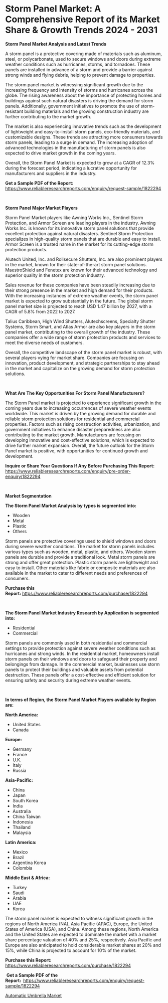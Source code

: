 <p><h1>Storm Panel Market: A Comprehensive Report of its Market Share & Growth Trends 2024 - 2031</h1></p><p><strong>Storm Panel Market Analysis and Latest Trends</strong></p>
<p><p>A storm panel is a protective covering made of materials such as aluminum, steel, or polycarbonate, used to secure windows and doors during extreme weather conditions such as hurricanes, storms, and tornadoes. These panels are installed in advance of a storm and provide a barrier against strong winds and flying debris, helping to prevent damage to properties.</p><p>The storm panel market is witnessing significant growth due to the increasing frequency and intensity of storms and hurricanes across the globe. The rising awareness about the importance of protecting homes and buildings against such natural disasters is driving the demand for storm panels. Additionally, government initiatives to promote the use of storm-resistant building materials and the growing construction industry are further contributing to the market growth.</p><p>The market is also experiencing innovative trends such as the development of lightweight and easy-to-install storm panels, eco-friendly materials, and customizable designs. These trends are attracting more consumers towards storm panels, leading to a surge in demand. The increasing adoption of advanced technologies in the manufacturing of storm panels is also expected to drive market growth in the coming years.</p><p>Overall, the Storm Panel Market is expected to grow at a CAGR of 12.3% during the forecast period, indicating a lucrative opportunity for manufacturers and suppliers in the industry.</p></p>
<p><strong>Get a Sample PDF of the Report:&nbsp;</strong> <a href="https://www.reliableresearchreports.com/enquiry/request-sample/1822294">https://www.reliableresearchreports.com/enquiry/request-sample/1822294</a></p>
<p>&nbsp;</p>
<p><strong>Storm Panel Major Market Players</strong></p>
<p><p>Storm Panel Market players like Awning Works Inc., Sentinel Storm Protection, and Armor Screen are leading players in the industry. Awning Works Inc. is known for its innovative storm panel solutions that provide excellent protection against natural disasters. Sentinel Storm Protection specializes in high-quality storm panels that are durable and easy to install. Armor Screen is a trusted name in the market for its cutting-edge storm protection products.</p><p>Alutech United, Inc. and Rollsecure Shutters, Inc. are also prominent players in the market, known for their state-of-the-art storm panel solutions. MaestroShield and Fenetex are known for their advanced technology and superior quality in the storm protection industry.</p><p>Sales revenue for these companies have been steadily increasing due to their strong presence in the market and high demand for their products. With the increasing instances of extreme weather events, the storm panel market is expected to grow substantially in the future. The global storm panel market size is projected to reach USD 1.47 billion by 2027, with a CAGR of 5.8% from 2022 to 2027.</p><p>Talius Caribbean, High Wind Shutters, Alutechscreens, Specialty Shutter Systems, Storm Smart, and Atlas Armor are also key players in the storm panel market, contributing to the overall growth of the industry. These companies offer a wide range of storm protection products and services to meet the diverse needs of customers.</p><p>Overall, the competitive landscape of the storm panel market is robust, with several players vying for market share. Companies are focusing on innovation, product development, and strategic partnerships to stay ahead in the market and capitalize on the growing demand for storm protection solutions.</p></p>
<p>&nbsp;</p>
<p><strong>What Are The Key Opportunities For Storm Panel Manufacturers?</strong></p>
<p><p>The Storm Panel market is projected to experience significant growth in the coming years due to increasing occurrences of severe weather events worldwide. This market is driven by the growing demand for durable and reliable storm protection solutions for residential and commercial properties. Factors such as rising construction activities, urbanization, and government initiatives to enhance disaster preparedness are also contributing to the market growth. Manufacturers are focusing on developing innovative and cost-effective solutions, which is expected to drive further market expansion. Overall, the future outlook for the Storm Panel market is positive, with opportunities for continued growth and development.</p></p>
<p><strong>Inquire or Share Your Questions If Any Before Purchasing This Report:</strong> <a href="https://www.reliableresearchreports.com/enquiry/pre-order-enquiry/1822294">https://www.reliableresearchreports.com/enquiry/pre-order-enquiry/1822294</a></p>
<p>&nbsp;</p>
<p><strong>Market Segmentation</strong></p>
<p><strong>The Storm Panel Market Analysis by types is segmented into:</strong></p>
<p><ul><li>Wooden</li><li>Metal</li><li>Plastic</li><li>Others</li></ul></p>
<p><p>Storm panels are protective coverings used to shield windows and doors during severe weather conditions. The market for storm panels includes various types such as wooden, metal, plastic, and others. Wooden storm panels are durable and provide a traditional look. Metal storm panels are strong and offer great protection. Plastic storm panels are lightweight and easy to install. Other materials like fabric or composite materials are also available in the market to cater to different needs and preferences of consumers.</p></p>
<p><strong>Purchase this Report:&nbsp;</strong><a href="https://www.reliableresearchreports.com/purchase/1822294">https://www.reliableresearchreports.com/purchase/1822294</a></p>
<p>&nbsp;</p>
<p><strong>The Storm Panel Market Industry Research by Application is segmented into:</strong></p>
<p><ul><li>Residential</li><li>Commercial</li></ul></p>
<p><p>Storm panels are commonly used in both residential and commercial settings to provide protection against severe weather conditions such as hurricanes and strong winds. In the residential market, homeowners install storm panels on their windows and doors to safeguard their property and belongings from damage. In the commercial market, businesses use storm panels to protect their buildings and valuable assets from potential destruction. These panels offer a cost-effective and efficient solution for ensuring safety and security during extreme weather events.</p></p>
<p>&nbsp;</p>
<p><strong>In terms of Region, the Storm Panel Market Players available by Region are:</strong></p>
<p>
    <p> <strong> North America: </strong>
        <ul>
            <li>United States</li>
            <li>Canada</li>
        </ul>
        </p> 
    <p> <strong> Europe: </strong>
        <ul>
            <li>Germany</li>
            <li>France</li>
            <li>U.K.</li>
            <li>Italy</li>
            <li>Russia</li>
        </ul>
        </p> 
    <p> <strong> Asia-Pacific: </strong>
        <ul>
            <li>China</li>
            <li>Japan</li>
            <li>South Korea</li>
            <li>India</li>
            <li>Australia</li>
            <li>China Taiwan</li>
            <li>Indonesia</li>
            <li>Thailand</li>
            <li>Malaysia</li>
        </ul>
        </p> 
    <p> <strong> Latin America: </strong>
        <ul>
            <li>Mexico</li>
            <li>Brazil</li>
            <li>Argentina Korea</li>
            <li>Colombia</li>
        </ul>
        </p> 
    <p> <strong> Middle East & Africa: </strong>
        <ul>
            <li>Turkey</li>
            <li>Saudi</li>
            <li>Arabia</li>
            <li>UAE</li>
            <li>Korea</li>
        </ul>
    </p>
    </p>
<p><p>The storm panel market is expected to witness significant growth in the regions of North America (NA), Asia Pacific (APAC), Europe, the United States of America (USA), and China. Among these regions, North America and the United States are expected to dominate the market with a market share percentage valuation of 40% and 25%, respectively. Asia Pacific and Europe are also anticipated to hold considerable market shares at 20% and 15%, while China is projected to account for 10% of the market.</p></p>
<p><strong>Purchase this Report: </strong><a href="https://www.reliableresearchreports.com/purchase/1822294">https://www.reliableresearchreports.com/purchase/1822294</a></p>
<p>&nbsp;<strong>Get a Sample PDF of the Report:&nbsp;&nbsp;</strong><a href="https://www.reliableresearchreports.com/enquiry/request-sample/1822294">https://www.reliableresearchreports.com/enquiry/request-sample/1822294</a></p>
<p><strong></strong></p>
<p><p><a href="https://github.com/yemakinde/Market-Research-Report-List-1/blob/main/automatic-umbrella-market.md">Automatic Umbrella Market</a></p></p>
